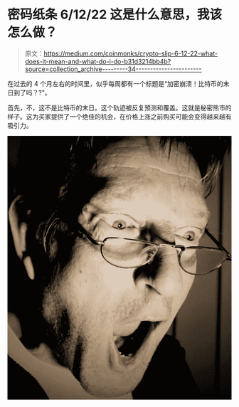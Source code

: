 # 密码纸条 6/12/22 这是什么意思，我该怎么做？

> 原文：<https://medium.com/coinmonks/crypto-slip-6-12-22-what-does-it-mean-and-what-do-i-do-b31d3214bb4b?source=collection_archive---------34----------------------->

在过去的 4 个月左右的时间里，似乎每周都有一个标题是“加密崩溃！比特币的末日到了吗？?"。

首先，不，这不是比特币的末日。这个轨迹被反复预测和覆盖。这就是秘密熊市的样子。这为买家提供了一个绝佳的机会，在价格上涨之前购买可能会变得越来越有吸引力。

![](img/eb8de560eaafd95e4ebfea67881d61e2.png)